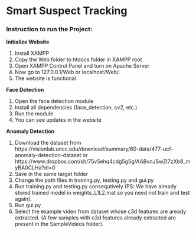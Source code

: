 <h1>Smart Suspect Tracking</h1>

<h3>Instruction to run the Project:</h3>

<b>Initialize Website</b>
<ol>
<li>Install XAMPP</li>
<li>Copy the Web folder to htdocs folder in XAMPP root</li>
<li>Open XAMPP Control Panel and turn on Apache Server</li>
<li>Now go to 127.0.0.1/Web or localhost/Web/.</li>
<li>The website is functional</li>
</ol>

<b>Face Detection</b>
<ol>
<li>Open the face detection module</li>
<li>Install all dependencies (face_detection, cv2, etc.)</li>
<li>Run the module</li>
<li>You can see updates in the website</li>
</ol>

<b>Anomaly Detection</b>
<ol>
<li>Download the dataset from https://visionlab.uncc.edu/download/summary/60-data/477-ucf-anomaly-detection-dataset or https://www.dropbox.com/sh/75v5ehq4cdg5g5g/AABvnJSwZI7zXb8_myBA0CLHa?dl=0</li>
<li>Save in the same target folder</li>
<li>Change the path files in training.py, testing.py and gui.py</li>
<li>Run training.py and testing.py consequtively (PS: We have already stored trained model in weights_L1L2.mat so you need not train and test again).</li>
<li>Run gui.py</li>
<li>Select the example video from dataset whose c3d features are aready extracted. (A few samples with c3d features already extracted are present in the SampleVideos folder).</li>
</ol>